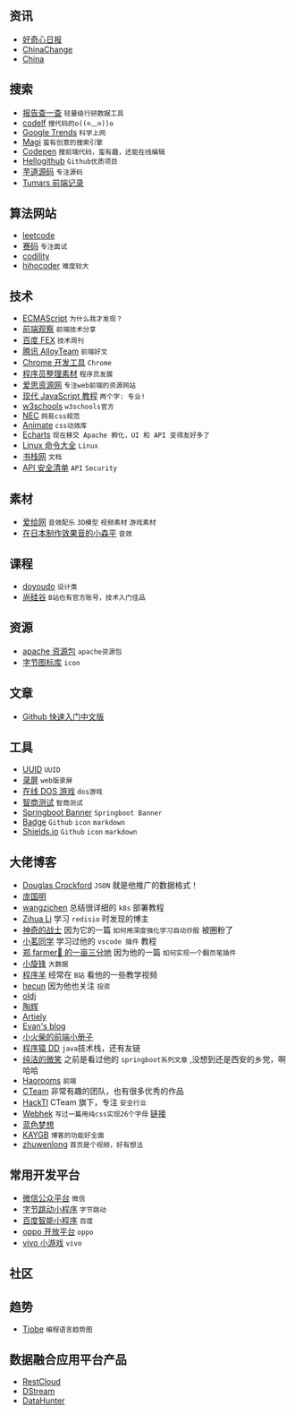 ## 资讯

- [好奇心日报](http://www.qdaily.com/)
- [ChinaChange](https://chinachange.org/)
- [China](http://www.china.org.cn/)

## 搜索

- [报告查一查](http://report.seedsufe.com/#/index) `轻量级行研数据工具`
- [codelf](https://unbug.github.io/codelf/) `搜代码的o((⊙﹏⊙))o`
- [Google Trends](https://trends.google.com/trends/) `科学上网`
- [Magi](https://magi.com/) `蛮有创意的搜索引擎`
- [Codepen](https://codepen.io/) `搜前端代码，蛮有趣，还能在线编辑`
- [Hellogithub](https://hellogithub.com/) `Github优质项目`
- [芋道源码](https://www.iocoder.cn/) `专注源码`
- [Tumars 前端记录](https://github.com/tumars/fe-record)

## 算法网站

- [leetcode](https://leetcode-cn.com/)
- [赛码](https://www.acmcoder.com/index) `专注面试`
- [codility](https://www.codility.com/)
- [hihocoder](http://hihocoder.com/) `难度较大`

## 技术

- [ECMAScript](https://tc39.es/ecma262/) `为什么我才发现？`
- [前端观察](https://qianduan.net/) `前端技术分享`
- [百度 FEX](http://fex.baidu.com/) `技术周刊`
- [腾讯 AlloyTeam](http://www.alloyteam.com/) `前端好文`
- [Chrome 开发工具](https://developers.google.cn/web/tools/chrome-devtools) `Chrome`
- [程序员整理素材](http://tools.stanzhai.site/) `程序员发展`
- [爱思资源网](http://www.aseoe.com/) `专注web前端的资源网站`
- [现代 JavaScript 教程](https://zh.javascript.info/) `两个字: 专业!`
- [w3schools](https://www.w3schools.com/) `w3schools官方`
- [NEC](http://nec.netease.com/) `网易css规范`
- [Animate](https://animate.style/) `css动效库`
- [Echarts](https://echarts.apache.org/zh/index.html) `现在移交 Apache 孵化，UI 和 API 变得友好多了`
- [Linux 命令大全](https://man.linuxde.net/) `Linux`
- [书栈网](https://www.bookstack.cn/) `文档`
- [API 安全清单](https://github.com/shieldfy/API-Security-Checklist/blob/master/README-zh.md) `API` `Security`

## 素材

- [爱给网](https://www.aigei.com/) `音效配乐` `3D模型` `视频素材` `游戏素材`
- [在日本制作效果音的小森平](https://taira-komori.jpn.org/freesoundcn.html) `音效`

## 课程

- [doyoudo](https://www.doyoudo.com/) `设计类`
- [尚硅谷](http://www.atguigu.com/download.shtml) `B站也有官方账号，技术入门佳品`

## 资源

- [apache 资源包](http://archive.apache.org/dist/) `apache资源包`
- [字节图标库](https://iconpark.bytedance.com) `icon`

## 文章

- [Github 快速入门中文版](https://docs.github.com/cn/github/getting-started-with-github/quickstart)

## 工具

- [UUID](http://www.uuid.online/) `UUID`
- [录屏](https://tools.miku.ac/screen_record/) `web版录屏`
- [在线 DOS 游戏](https://dos.zczc.cz/) `dos游戏`
- [智商测试](https://www.zxgj.cn/m/zhishang) `智商测试`
- [Springboot Banner](https://www.bootschool.net/ascii) `Springboot Banner`
- [Badge](https://badge.fury.io/) `Github` `icon` `markdown`
- [Shields.io](https://shields.io/category/platform-support) `Github` `icon` `markdown`

## 大佬博客

- [Douglas Crockford](https://www.crockford.com/blog.html) `JSON` 就是他推广的数据格式！
- [庞国明](http://pangguoming.com/about)
- [wangzichen](http://www.codedog.fun/) 总结很详细的 `k8s` 部署教程
- [Zihua Li](https://zihua.li/) 学习 `redisio` 时发现的博主
- [神奇的战士](https://thinkhard.tech/) 因为它的一篇 `如何用深度强化学习自动炒股` 被圈粉了
- [小茗同学](https://haoji.me/) 学习过他的 `vscode 插件` 教程
- [郑 farmer🐛 的一亩三分地](https://www.zhengqingxin.com/) 因为他的一篇 `如何实现一个翻页笔插件`
- [小旋锋](http://laijianfeng.org/) `大数据`
- [程序羊](https://www.codesheep.cn/) 经常在 `B站` 看他的一些教学视频
- [hecun](http://hecun.site/) 因为他也关注 `投资`
- [oldj](https://oldj.net/about/)
- [陶辉](https://www.taohui.org.cn/)
- [Artiely](https://artiely.gitee.io/)
- [Evan's blog](https://xugaoyi.com/)
- [小火柴的前端小册子](https://xiaohuochai.site/)
- [程序猿 DD](https://blog.didispace.com/) `java`技术栈，还有友链
- [纯洁的微笑](http://www.ityouknow.com/) 之前是看过他的 `springboot系列文章` ,没想到还是西安的乡党，啊哈哈
- [Haorooms](https://www.haorooms.com/) `前端`
- [CTeam](https://c.team/) 非常有趣的团队，也有很多优秀的作品
- [HackTl](https://hack.tl/) CTeam 旗下，专注 `安全行业`
- [Webhek](https://www.webhek.com/) `写过一篇用纯css实现26个字母` [链接](https://www.webhek.com/post/css-sans.html)
- [蓝色梦想](https://www.bluesdream.com/)
- [KAYGB](https://blog.kaygb.com) `博客的功能好全面`
- [zhuwenlong](https://www.zhuwenlong.com/) `首页是个视频，好有想法`

## 常用开发平台

- [微信公众平台](https://mp.weixin.qq.com/) `微信`
- [字节跳动小程序](https://microapp.bytedance.com/) `字节跳动`
- [百度智能小程序](https://smartprogram.baidu.com/docs/introduction/enter_application/) `百度`
- [oppo 开放平台](https://open.oppomobile.com/wiki/doc#id=10522) `oppo`
- [vivo 小游戏](https://minigame.vivo.com.cn/documents/#/api/service/newaccount?id=key) `vivo`

## 社区

## 趋势

- [Tiobe](https://www.tiobe.com/tiobe-index/) `编程语言趋势图`

## 数据融合应用平台产品

- [RestCloud](http://www.restcloud.cn/restcloud/mycms/index.html)
- [DStream](http://www.dstream.com.cn/document.html)
- [DataHunter](https://www.datahunter.cn/user/videos.html)